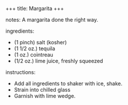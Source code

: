 +++
title: Margarita
+++

notes: A margarita done the right way.

ingredients: 
  - (1 pinch) salt (kosher)
  - (1 1/2 oz.) tequila 
  - (1 oz.) cointreau 
  - (1/2 oz.) lime juice, freshly squeezed
  
instructions: 
  - Add all ingredients to shaker with ice, shake. 
  - Strain into chilled glass
  - Garnish with lime wedge.
